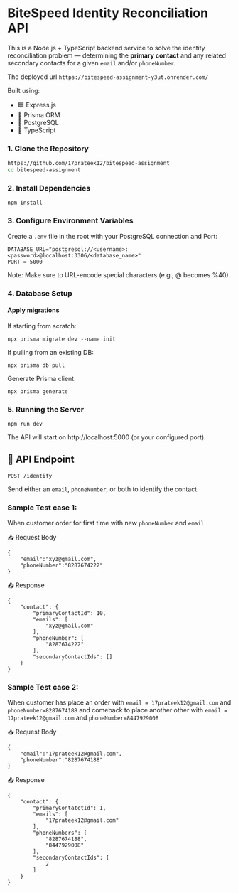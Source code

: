 # BiteSpeed Identity Reconciliation API

This is a Node.js + TypeScript backend service to solve the identity reconciliation problem — determining the **primary contact** and any related secondary contacts for a given `email` and/or `phoneNumber`.

The deployed url `https://bitespeed-assignment-y3ut.onrender.com/`

Built using:

* 🟦 Express.js
* 🧬 Prisma ORM
* 🐬 PostgreSQL
* 🔐 TypeScript

### 1. Clone the Repository

```bash
https://github.com/17prateek12/bitespeed-assignment
cd bitespeed-assignment
```

### 2. Install Dependencies

```
npm install
```

### 3. Configure Environment Variables
Create a `.env` file in the root with your PostgreSQL connection and Port:

```
DATABASE_URL="postgresql://<username>:<password>@localhost:3306/<database_name>"
PORT = 5000
```
Note: Make sure to URL-encode special characters (e.g., @ becomes %40).

### 4. Database Setup

#### Apply migrations
If starting from scratch:
```
npx prisma migrate dev --name init
```

If pulling from an existing DB:
```
npx prisma db pull
```

Generate Prisma client:
```
npx prisma generate
```

### 5. Running the Server

```
npm run dev
```

The API will start on http://localhost:5000 (or your configured port).

## 📮 API Endpoint

`POST /identify`

Send either an `email`, `phoneNumber`, or both to identify the contact.

### Sample Test case 1:
When customer order for first time with new `phoneNumber` and `email`

📥 Request Body
```
{
    "email":"xyz@gmail.com",
    "phoneNumber":"8287674222"
}
```

📤 Response
```
{
    "contact": {
        "primaryContactId": 10,
        "emails": [
            "xyz@gmail.com"
        ],
        "phoneNumber": [
            "8287674222"
        ],
        "secondaryContactIds": []
    }
}
```


### Sample Test case 2:
When customer has place an order with
`email = 17prateek12@gmail.com` and `phoneNumber=8287674188`
and comeback to place another other with
`email = 17prateek12@gmail.com` and `phoneNumber=8447929008`

📥 Request Body
```
{
    "email":"17prateek12@gmail.com",
    "phoneNumber":"8287674188"
}
```

📤 Response
```
{
    "contact": {
        "primaryContatctId": 1,
        "emails": [
            "17prateek12@gmail.com"
        ],
        "phoneNumbers": [
            "8287674188",
            "8447929008"
        ],
        "secondaryContactIds": [
            2
        ]
    }
}
```